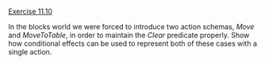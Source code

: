 [Exercise 11.10](ex_10/)

In the blocks world we were forced to introduce two action schemas,
${Move}$ and ${MoveToTable}$, in order to maintain the ${Clear}$
predicate properly. Show how conditional effects can be used to
represent both of these cases with a single action.
